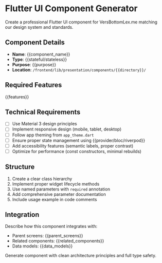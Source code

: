 # Flutter UI Component Generator

Create a professional Flutter UI component for VersBottomLex.me matching our design system and standards.

## Component Details
- **Name**: {{component_name}}
- **Type**: {{stateful/stateless}}
- **Purpose**: {{purpose}}
- **Location**: `/frontend/lib/presentation/components/{{directory}}/`

## Required Features
{{features}}

## Technical Requirements
- [ ] Use Material 3 design principles
- [ ] Implement responsive design (mobile, tablet, desktop)
- [ ] Follow app theming from `app_theme.dart`
- [ ] Ensure proper state management using {{provider/bloc/riverpod}}
- [ ] Add accessibility features (semantic labels, proper contrast)
- [ ] Optimize for performance (const constructors, minimal rebuilds)

## Structure
1. Create a clear class hierarchy
2. Implement proper widget lifecycle methods
3. Use named parameters with `required` annotation
4. Add comprehensive parameter documentation
5. Include usage example in code comments

## Integration
Describe how this component integrates with:
- Parent screens: {{parent_screens}}
- Related components: {{related_components}}
- Data models: {{data_models}}

Generate component with clean architecture principles and full type safety.
